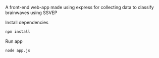 A front-end web-app made using express for collecting data to classify brainwaves using SSVEP

Install dependencies
```sh
npm install
```

Run app
```
node app.js
```
